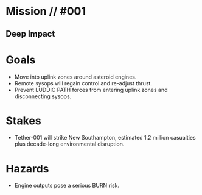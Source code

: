 # Mission // #001
## Deep Impact
# Goals
- Move into uplink zones around asteroid engines.
- Remote sysops will regain control and re-adjust thrust.
- Prevent LUDDIC PATH forces from entering uplink zones and disconnecting sysops.

# Stakes
- Tether-001 will strike New Southampton, estimated 1.2 million casualties plus decade-long environmental disruption.

# Hazards
- Engine outputs pose a serious BURN risk.